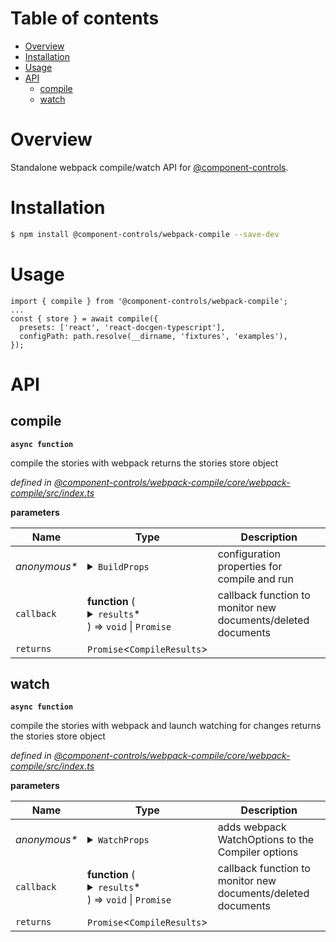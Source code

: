 # Table of contents

-   [Overview](#overview)
-   [Installation](#installation)
-   [Usage](#usage)
-   [API](#api)
    -   [compile](#compile)
    -   [watch](#watch)

# Overview

Standalone webpack compile/watch API for [@component-controls](https://github.com/ccontrols/component-controls).

# Installation

```bash
$ npm install @component-controls/webpack-compile --save-dev
```

# Usage

    import { compile } from '@component-controls/webpack-compile';
    ...
    const { store } = await compile({
      presets: ['react', 'react-docgen-typescript'],
      configPath: path.resolve(__dirname, 'fixtures', 'examples'),
    });

# API

<api-readme extract="compile,watch" maxDepth=5/>

<!-- START-API-README -->

## compile

**`async function`**

compile the stories with webpack returns the stories store object

_defined in [@component-controls/webpack-compile/core/webpack-compile/src/index.ts](https://github.com/ccontrols/component-controls/tree/master/core/webpack-compile/src/index.ts#L16)_

**parameters**

| Name          | Type                                                                                                                                                                                                                                                                                                                                                                                                                                                                                                                             | Description                                                  |
| ------------- | -------------------------------------------------------------------------------------------------------------------------------------------------------------------------------------------------------------------------------------------------------------------------------------------------------------------------------------------------------------------------------------------------------------------------------------------------------------------------------------------------------------------------------- | ------------------------------------------------------------ |
| _anonymous\*_ | <details><summary>`BuildProps`</summary><blockquote>`webpack`: `Configuration` \| `WebpackConfigFn`<br />`finalWebpack`: `Configuration` \| `WebpackConfigFn`<br />`presets`: `RuleType`\[]<br />`configPath`: `string`<br />`distFolder`: `string`<br />`bundleName`: `string`<br />`staticFolder`: `string`<br />`cssFileName`: `string`<br />`logOptions`: `Partial`&lt;`LogOptions`><br />`mode`: `"none"` \| `"development"` \| `"production"`<br />`loaders`: `RuleSetUseItem` \| `null` \| `false`</blockquote></details> | configuration properties for compile and run                 |
| `callback`    | **function** (<br /><details><summary>`results`\*</summary><blockquote>`bundleName`\*: <br />`stats`\*: <br />`store`\*: </blockquote></details>) => `void` \| `Promise`                                                                                                                                                                                                                                                                                                                                                         | callback function to monitor new documents/deleted documents |
| `returns`     | `Promise`&lt;`CompileResults`>                                                                                                                                                                                                                                                                                                                                                                                                                                                                                                   |                                                              |

## watch

**`async function`**

compile the stories with webpack and launch watching for changes returns the stories store object

_defined in [@component-controls/webpack-compile/core/webpack-compile/src/index.ts](https://github.com/ccontrols/component-controls/tree/master/core/webpack-compile/src/index.ts#L39)_

**parameters**

| Name          | Type                                                                                                                                                                                                                                                                                                                                                                                                                                                                                                                                                                                                                                                                                                                                                                                      | Description                                                  |
| ------------- | ----------------------------------------------------------------------------------------------------------------------------------------------------------------------------------------------------------------------------------------------------------------------------------------------------------------------------------------------------------------------------------------------------------------------------------------------------------------------------------------------------------------------------------------------------------------------------------------------------------------------------------------------------------------------------------------------------------------------------------------------------------------------------------------- | ------------------------------------------------------------ |
| _anonymous\*_ | <details><summary>`WatchProps`</summary><blockquote><details><summary>`watchOptions`</summary><blockquote>`aggregateTimeout`: `number`<br />`followSymlinks`: `boolean`<br />`ignored`: `string` \| `RegExp` \| `string`\[]<br />`poll`: `number` \| `boolean`<br />`stdin`: `boolean`</blockquote></details>`webpack`: `Configuration` \| `WebpackConfigFn`<br />`finalWebpack`: `Configuration` \| `WebpackConfigFn`<br />`presets`: `RuleType`\[]<br />`configPath`: `string`<br />`distFolder`: `string`<br />`bundleName`: `string`<br />`staticFolder`: `string`<br />`cssFileName`: `string`<br />`logOptions`: `Partial`&lt;`LogOptions`><br />`mode`: `"none"` \| `"development"` \| `"production"`<br />`loaders`: `RuleSetUseItem` \| `null` \| `false`</blockquote></details> | adds webpack WatchOptions to the Compiler options            |
| `callback`    | **function** (<br /><details><summary>`results`\*</summary><blockquote>`bundleName`\*: <br />`stats`\*: <br />`store`\*: </blockquote></details>) => `void` \| `Promise`                                                                                                                                                                                                                                                                                                                                                                                                                                                                                                                                                                                                                  | callback function to monitor new documents/deleted documents |
| `returns`     | `Promise`&lt;`CompileResults`>                                                                                                                                                                                                                                                                                                                                                                                                                                                                                                                                                                                                                                                                                                                                                            |                                                              |

<!-- END-API-README -->
